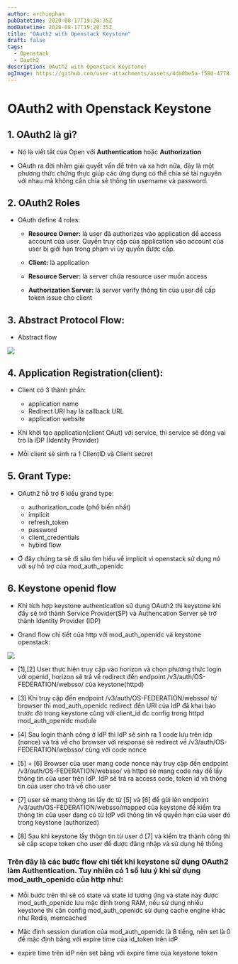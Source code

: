 ```yaml
---
author: archiephan
pubDatetime: 2020-08-17T19:20:35Z
modDatetime: 2020-08-17T19:20:35Z
title: "OAuth2 with Openstack Keystone"
draft: false
tags:
  - Openstack
  - Oauth2
description: OAuth2 with Openstack Keystone!
ogImage: https://github.com/user-attachments/assets/4da0be5a-f580-4778-ac0c-cbb97dfe8da0
---
```

# OAuth2 with Openstack Keystone

## 1. OAuth2 là gì?

- Nó là viết tắt của Open với <b>Authentication</b> hoặc <b>Authorization</b>

- OAuth ra đời nhằm giải quyết vấn đề trên và xa hơn nữa, đây là một phương thức chứng thực giúp các ứng dụng có thể chia sẻ tài nguyên với nhau mà không cần chia sẻ thông tin username và password.

## 2. OAuth2 Roles

- OAuth define 4 roles:

    + <b> Resource Owner:</b> là user đã authorizes vào application để access account của user. Quyền truy cập của application vào account của user bị giới hạn trong phạm vi ủy quyền được cấp.

    + <b>Client:</b> là application

    + <b>Resource Server:</b> là server chứa resource user muốn access

    + <b>Authorization Server:</b> là server verify thông tin của user để cấp token issue cho client

## 3. Abstract Protocol Flow:

-  Abstract flow 

![](@/assets/images/notes/abstract_flow.png)


## 4. Application Registration(client):

- Client có 3 thành phần:
    + application name
    + Redirect URI hay là callback URL
    + application website

- Khi khởi tạo application(client OAut) với service, thì service sẽ đóng vai trò là IDP (Identity Provider)

- Mỗi client sẽ sinh ra 1 ClientID và Client secret

## 5. Grant Type:

- OAuth2 hỗ trợ 6 kiểu grand type:
    + authorization_code (phổ biến nhất)
    + implicit
    + refresh_token 
    + password
    + client_credentials
    + hybird flow

- Ở đây chúng ta sẽ đi sâu tìm hiểu về implicit vì openstack sử dụng nó với sự hỗ trợ của mod_auth_openidc 

## 6. Keystone openid flow

- Khi tích hợp keystone authentication sử dụng OAuth2 thì keystone khi đấy sẽ trở thành Service Provider(SP) và Authencation Server sẽ trở thành Identity Provider (IDP)

- Grand flow chi tiết của http với mod_auth_openidc và keystone openstack:


![](@/assets/images/notes/implict.png)


- [1],[2] User thực hiện truy cập vào horizon và chọn phương thức login với openid, horizon sẽ trả về redirect đến endpoint /v3/auth/OS-FEDERATION/websso/ của keystone(httpd)

- [3] Khi truy cập đến endpoint /v3/auth/OS-FEDERATION/websso/ từ browser thì mod_auth_openidc redirect đến URI của IdP đã khai báo trước đó trong keystone cùng với client_id đc config trong httpd mod_auth_openidc module

- [4] Sau login thành công ở IdP thì IdP sẽ sinh ra 1 code lưu trên idp (nonce) và trả về cho browser với response sẽ redirect về /v3/auth/OS-FEDERATION/websso/ cùng với code nonce

- [5] + [6] Browser của user mang code nonce này truy cập đến endpoint /v3/auth/OS-FEDERATION/websso/ và httpd sẽ mang code này để lấy thông tin của user trên IdP. IdP sẽ trả ra access code, token id và thông tin của user cho trả về cho user 

- [7] user sẽ mang thông tin lấy đc từ [5] và [6] để gửi lên endpoint /v3/auth/OS-FEDERATION/websso/mapped của keystone để kiểm tra thông tin của user đang có từ IdP với thông tin về quyền hạn của user đó trong keystone (authorized)

- [8] Sau khi keystone lấy thôgn tin từ user ở [7] và kiểm tra thành công thì sẽ cấp scope token cho user để được đăng nhập và sử dụng hệ thống

### Trên đây là các bước flow chi tiết khi keystone sử dụng OAuth2 làm Authentication. Tuy nhiên có 1 số lưu ý khi sử dụng mod_auth_openidc của http như:

- Mỗi bước trên thì sẽ có state và state id tương ứng và state này được mod_auth_openidc lưu mặc định trong RAM, nếu sử dụng nhiều keystone thì cần config mod_auth_openidc sử dụng cache engine khác như Redis, memcached

- Mặc định session duration của mod_auth_openidc là 8 tiếng, nên set là 0 để mặc định bằng với expire time của id_token trên idP

- expire time trên idP nên set bằng với expire time của keystone token